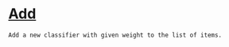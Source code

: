 # [Add](./WeightedClassifier-100663869.md)

`Add a new classifier with given weight to the list of items.`
